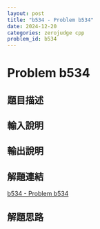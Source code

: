 ```yaml
---
layout: post
title: "b534 - Problem b534"
date: 2024-12-20
categories: zerojudge cpp
problem_id: b534
---
```


# Problem b534

## 題目描述



## 輸入說明



## 輸出說明



## 解題連結

[b534 - Problem b534](https://zerojudge.tw/ShowProblem?problemid=b534)

## 解題思路

